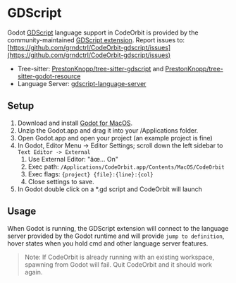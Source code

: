 ﻿# GDScript

Godot [GDScript](https://gdscript.com/) language support in CodeOrbit is provided by the community-maintained [GDScript extension](https://github.com/grndctrl/CodeOrbit-gdscript).
Report issues to: [https://github.com/grndctrl/CodeOrbit-gdscript/issues](https://github.com/grndctrl/CodeOrbit-gdscript/issues)

- Tree-sitter: [PrestonKnopp/tree-sitter-gdscript](https://github.com/PrestonKnopp/tree-sitter-gdscript) and [PrestonKnopp/tree-sitter-godot-resource](https://github.com/PrestonKnopp/tree-sitter-godot-resource)
- Language Server: [gdscript-language-server](https://github.com/godotengine/godot)

## Setup

1. Download and install [Godot for MacOS](https://godotengine.org/download/macos/).
2. Unzip the Godot.app and drag it into your /Applications folder.
3. Open Godot.app and open your project (an example project is fine)
4. In Godot, Editor Menu -> Editor Settings; scroll down the left sidebar to `Text Editor -> External`
   1. Use External Editor: "âœ… On"
   2. Exec path: `/Applications/CodeOrbit.app/Contents/MacOS/CodeOrbit`
   3. Exec flags: `{project} {file}:{line}:{col}`
   4. Close settings to save.
5. In Godot double click on a \*.gd script and CodeOrbit will launch

<!--
TBD: GDScript Linux setup
-->

## Usage

When Godot is running, the GDScript extension will connect to the language server provided by the Godot runtime and will provide `jump to definition`, hover states when you hold cmd and other language server features.

> Note: If CodeOrbit is already running with an existing workspace, spawning from Godot will fail. Quit CodeOrbit and it should work again.

